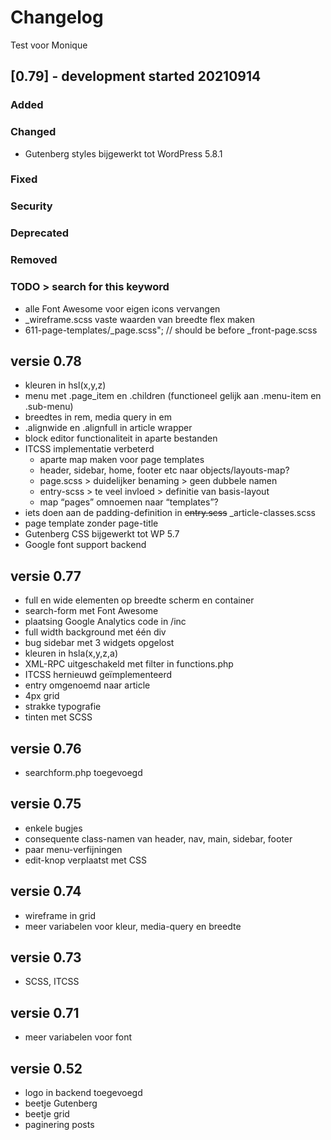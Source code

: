 # Changelog

Test voor Monique

## [0.79] - development started 20210914

### Added

### Changed

-   Gutenberg styles bijgewerkt tot WordPress 5.8.1

### Fixed

### Security

### Deprecated

### Removed

### TODO > search for this keyword

-   alle Font Awesome voor eigen icons vervangen
-   \_wireframe.scss vaste waarden van breedte flex maken
-   611-page-templates/\_page.scss"; // should be before \_front-page.scss

## versie 0.78

-   kleuren in hsl(x,y,z)
-   menu met .page_item en .children (functioneel gelijk aan .menu-item en .sub-menu)
-   breedtes in rem, media query in em
-   .alignwide en .alignfull in article wrapper
-   block editor functionaliteit in aparte bestanden
-   ITCSS implementatie verbeterd
    -   aparte map maken voor page templates
    -   header, sidebar, home, footer etc naar objects/layouts-map?
    -   page.scss > duidelijker benaming > geen dubbele namen
    -   entry-scss > te veel invloed > definitie van basis-layout
    -   map “pages” omnoemen naar “templates”?
-   iets doen aan de padding-definition in ~~entry.scss~~ \_article-classes.scss
-   page template zonder page-title
-   Gutenberg CSS bijgewerkt tot WP 5.7
-   Google font support backend

## versie 0.77

-   full en wide elementen op breedte scherm en container
-   search-form met Font Awesome
-   plaatsing Google Analytics code in /inc
-   full width background met één div
-   bug sidebar met 3 widgets opgelost
-   kleuren in hsla(x,y,z,a)
-   XML-RPC uitgeschakeld met filter in functions.php
-   ITCSS hernieuwd geïmplementeerd
-   entry omgenoemd naar article
-   4px grid
-   strakke typografie
-   tinten met SCSS

## versie 0.76

-   searchform.php toegevoegd

## versie 0.75

-   enkele bugjes
-   consequente class-namen van header, nav, main, sidebar, footer
-   paar menu-verfijningen
-   edit-knop verplaatst met CSS

## versie 0.74

-   wireframe in grid
-   meer variabelen voor kleur, media-query en breedte

## versie 0.73

-   SCSS, ITCSS

## versie 0.71

-   meer variabelen voor font

## versie 0.52

-   logo in backend toegevoegd
-   beetje Gutenberg
-   beetje grid
-   paginering posts
